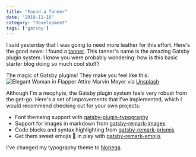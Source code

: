 ```yaml
---
title: "Found a Tanner"
date: "2018-11-16"
category: "development"
tags: ['gatsby']
---
```


I said yesterday that I was going to need more leather for this effort.  Here's the good news: I found a [tanner](https://en.wikipedia.org/wiki/Tanning_(leather)).  This tanner's name is the amazing Gatsby plugin system.  I know you were probably wondering: how is this basic starter blog doing so much cool stuff?  

The magic of Gatsby plugins!  They make you feel like this:
![Elegant Woman in Flapper Attire](elegant-flapper-woman.jpg "Elegant flapper woman")
Marvin Meyer via [Unsplash](https://unsplash.com/photos/VvKdB1FYNZs)

Although I'm a neophyte, the Gatsby plugin system feels very robust from the get-go.  Here's a set of improvements that I've implemented, which I would recommend checking out for your own projects:
* Font themeing support with [gatsby-plugin-typography](https://www.gatsbyjs.org/packages/gatsby-plugin-typography/)
* Support for images in markdown from [gatsby-remark-images](https://www.gatsbyjs.org/packages/gatsby-remark-images/)
* Code blocks and syntax highlighting from [gatsby-remark-prismjs](https://www.gatsbyjs.org/packages/gatsby-remark-prismjs/)
* Get them sweet emojis :ice_cream: in play with [gatsby-remark-emojis](https://www.gatsbyjs.org/packages/gatsby-remark-emojis/)

I've changed my typography theme to [Noriega](https://github.com/KyleAMathews/typography.js/tree/master/packages/typography-theme-noriega).